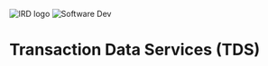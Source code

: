 ![IRD logo](../Images/IRlogo.gif)
![Software Dev](../Images/SoftwareDev.png)

Transaction Data Services (TDS) 
=======================================



